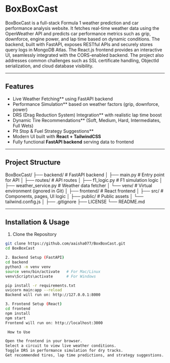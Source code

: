 # BoxBoxCast
BoxBoxCast is a full-stack Formula 1 weather prediction and car performance analysis website. It fetches real-time weather data using the OpenWeather API and predicts car performance metrics such as grip, downforce, engine power, and lap time based on dynamic conditions. The backend, built with FastAPI, exposes RESTful APIs and securely stores query logs in MongoDB Atlas. The React.js frontend provides an interactive UI, seamlessly integrated with the CORS-enabled backend. The project also addresses common challenges such as SSL certificate handling, ObjectId serialization, and cloud database visibility.

---

## Features
- Live Weather Fetching** using FastAPI backend
- Performance Simulation** based on weather factors (grip, downforce, power)
- DRS (Drag Reduction System) Integration** with realistic lap time boost
- Dynamic Tire Recommendations** (Soft, Medium, Hard, Intermediates, Full Wets)
- Pit Stop & Fuel Strategy Suggestions**
- Modern UI built with **React + TailwindCSS**
- Fully functional **FastAPI backend** serving data to frontend

---

##  Project Structure
BoxBoxCast/
├── backend/ # FastAPI backend
│ ├── main.py # Entry point for API
│ ├── routes/ # API routes
│ ├── f1_logic.py # F1 simulation logic
│ ├── weather_service.py # Weather data fetcher
│ └── venv/ # Virtual environment (ignored in Git)
│
├── frontend/ # React frontend
│ ├── src/ # Components, pages, UI logic
│ ├── public/ # Public assets
│ └── tailwind.config.js
│
├── .gitignore
├── LICENSE
└── README.md


---

##  Installation & Usage

 1. Clone the Repository
```bash
git clone https://github.com/aaisha077/BoxBoxCast.git
cd BoxBoxCast

2. Backend Setup (FastAPI)
cd backend
python3 -m venv venv
source venv/bin/activate   # For Mac/Linux
venv\Scripts\activate      # For Windows

pip install -r requirements.txt
uvicorn main:app --reload
Backend will run on: http://127.0.0.1:8000

3. Frontend Setup (React)
cd frontend
npm install
npm start
Frontend will run on: http://localhost:3000

 How to Use

Open the frontend in your browser.
Select a circuit to view live weather conditions.
Toggle DRS in performance simulation for dry tracks.
Get recommended tires, lap time predictions, and strategy suggestions.
